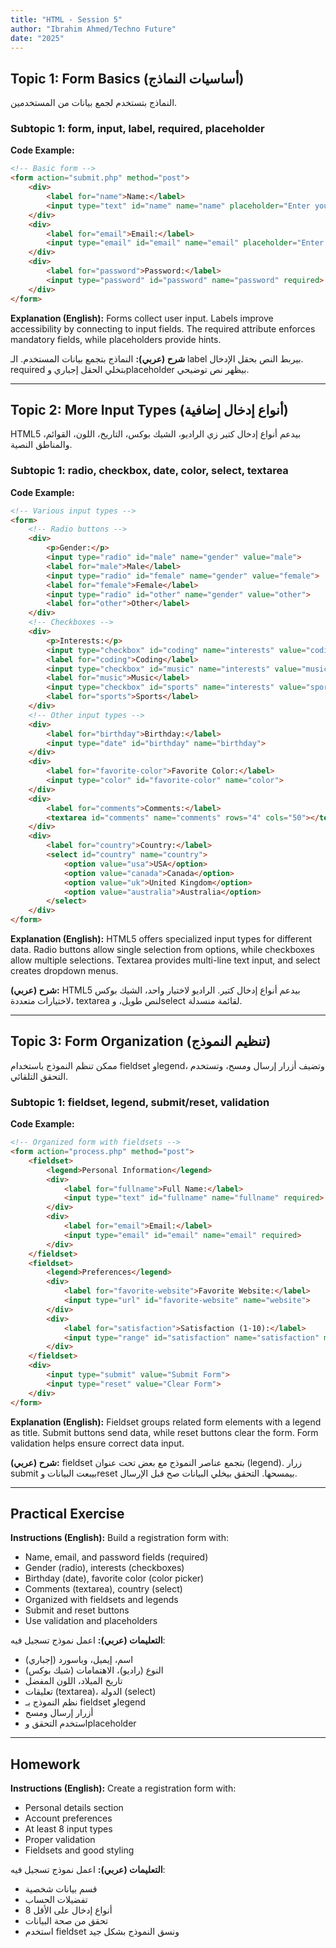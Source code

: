 ```yaml
---
title: "HTML - Session 5"
author: "Ibrahim Ahmed/Techno Future"
date: "2025"
---
```


## Topic 1: Form Basics (أساسيات النماذج)

<div class="arabic">
النماذج بتستخدم لجمع بيانات من المستخدمين.
</div>

### Subtopic 1: form, input, label, required, placeholder

**Code Example:**
```html
<!-- Basic form -->
<form action="submit.php" method="post">
    <div>
        <label for="name">Name:</label>
        <input type="text" id="name" name="name" placeholder="Enter your name" required>
    </div>
    <div>
        <label for="email">Email:</label>
        <input type="email" id="email" name="email" placeholder="Enter your email" required>
    </div>
    <div>
        <label for="password">Password:</label>
        <input type="password" id="password" name="password" required>
    </div>
</form>
```

**Explanation (English):**
Forms collect user input. Labels improve accessibility by connecting to input fields. The required attribute enforces mandatory fields, while placeholders provide hints.

**شرح (عربي):**
النماذج بتجمع بيانات المستخدم. الـ label بيربط النص بحقل الإدخال. required بتخلي الحقل إجباري وplaceholder بيظهر نص توضيحي.

---

## Topic 2: More Input Types (أنواع إدخال إضافية)

<div class="arabic">
HTML5 بيدعم أنواع إدخال كتير زي الراديو، الشيك بوكس، التاريخ، اللون، القوائم، والمناطق النصية.
</div>

### Subtopic 1: radio, checkbox, date, color, select, textarea

**Code Example:**
```html
<!-- Various input types -->
<form>
    <!-- Radio buttons -->
    <div>
        <p>Gender:</p>
        <input type="radio" id="male" name="gender" value="male">
        <label for="male">Male</label>
        <input type="radio" id="female" name="gender" value="female">
        <label for="female">Female</label>
        <input type="radio" id="other" name="gender" value="other">
        <label for="other">Other</label>
    </div>
    <!-- Checkboxes -->
    <div>
        <p>Interests:</p>
        <input type="checkbox" id="coding" name="interests" value="coding">
        <label for="coding">Coding</label>
        <input type="checkbox" id="music" name="interests" value="music">
        <label for="music">Music</label>
        <input type="checkbox" id="sports" name="interests" value="sports">
        <label for="sports">Sports</label>
    </div>
    <!-- Other input types -->
    <div>
        <label for="birthday">Birthday:</label>
        <input type="date" id="birthday" name="birthday">
    </div>
    <div>
        <label for="favorite-color">Favorite Color:</label>
        <input type="color" id="favorite-color" name="color">
    </div>
    <div>
        <label for="comments">Comments:</label>
        <textarea id="comments" name="comments" rows="4" cols="50"></textarea>
    </div>
    <div>
        <label for="country">Country:</label>
        <select id="country" name="country">
            <option value="usa">USA</option>
            <option value="canada">Canada</option>
            <option value="uk">United Kingdom</option>
            <option value="australia">Australia</option>
        </select>
    </div>
</form>
```

**Explanation (English):**
HTML5 offers specialized input types for different data. Radio buttons allow single selection from options, while checkboxes allow multiple selections. Textarea provides multi-line text input, and select creates dropdown menus.

**شرح (عربي):**
HTML5 بيدعم أنواع إدخال كتير. الراديو لاختيار واحد، الشيك بوكس لاختيارات متعددة، textarea لنص طويل، وselect لقائمة منسدلة.

---

## Topic 3: Form Organization (تنظيم النموذج)

<div class="arabic">
ممكن تنظم النموذج باستخدام fieldset وlegend، وتضيف أزرار إرسال ومسح، وتستخدم التحقق التلقائي.
</div>

### Subtopic 1: fieldset, legend, submit/reset, validation

**Code Example:**
```html
<!-- Organized form with fieldsets -->
<form action="process.php" method="post">
    <fieldset>
        <legend>Personal Information</legend>
        <div>
            <label for="fullname">Full Name:</label>
            <input type="text" id="fullname" name="fullname" required>
        </div>
        <div>
            <label for="email">Email:</label>
            <input type="email" id="email" name="email" required>
        </div>
    </fieldset>
    <fieldset>
        <legend>Preferences</legend>
        <div>
            <label for="favorite-website">Favorite Website:</label>
            <input type="url" id="favorite-website" name="website">
        </div>
        <div>
            <label for="satisfaction">Satisfaction (1-10):</label>
            <input type="range" id="satisfaction" name="satisfaction" min="1" max="10">
        </div>
    </fieldset>
    <div>
        <input type="submit" value="Submit Form">
        <input type="reset" value="Clear Form">
    </div>
</form>
```

**Explanation (English):**
Fieldset groups related form elements with a legend as title. Submit buttons send data, while reset buttons clear the form. Form validation helps ensure correct data input.

**شرح (عربي):**
fieldset بتجمع عناصر النموذج مع بعض تحت عنوان (legend). زرار submit بيبعت البيانات وreset بيمسحها. التحقق بيخلي البيانات صح قبل الإرسال.

---

## Practical Exercise

**Instructions (English):**
Build a registration form with:
- Name, email, and password fields (required)
- Gender (radio), interests (checkboxes)
- Birthday (date), favorite color (color picker)
- Comments (textarea), country (select)
- Organized with fieldsets and legends
- Submit and reset buttons
- Use validation and placeholders

**التعليمات (عربي):**
اعمل نموذج تسجيل فيه:
- اسم، إيميل، وباسورد (إجباري)
- النوع (راديو)، الاهتمامات (شيك بوكس)
- تاريخ الميلاد، اللون المفضل
- تعليقات (textarea)، الدولة (select)
- نظم النموذج بـ fieldset وlegend
- أزرار إرسال ومسح
- استخدم التحقق وplaceholder

---

## Homework

**Instructions (English):**
Create a registration form with:
- Personal details section
- Account preferences
- At least 8 input types
- Proper validation
- Fieldsets and good styling

**التعليمات (عربي):**
اعمل نموذج تسجيل فيه:
- قسم بيانات شخصية
- تفضيلات الحساب
- 8 أنواع إدخال على الأقل
- تحقق من صحة البيانات
- استخدم fieldset ونسق النموذج بشكل جيد 